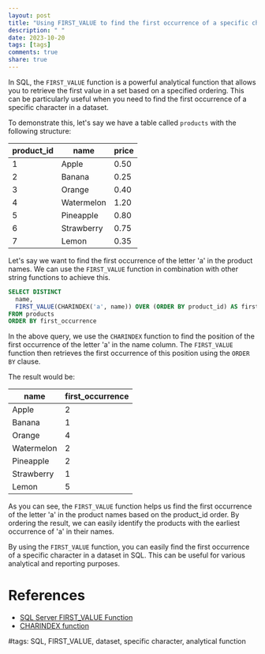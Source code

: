 ```yaml
---
layout: post
title: "Using FIRST_VALUE to find the first occurrence of a specific character in a dataset"
description: " "
date: 2023-10-20
tags: [tags]
comments: true
share: true
---
```


In SQL, the `FIRST_VALUE` function is a powerful analytical function that allows you to retrieve the first value in a set based on a specified ordering. This can be particularly useful when you need to find the first occurrence of a specific character in a dataset.

To demonstrate this, let's say we have a table called `products` with the following structure:

| product_id | name          | price |
|------------|---------------|-------|
| 1          | Apple         | 0.50  |
| 2          | Banana        | 0.25  |
| 3          | Orange        | 0.40  |
| 4          | Watermelon    | 1.20  |
| 5          | Pineapple     | 0.80  |
| 6          | Strawberry    | 0.75  |
| 7          | Lemon         | 0.35  |

Let's say we want to find the first occurrence of the letter 'a' in the product names. We can use the `FIRST_VALUE` function in combination with other string functions to achieve this.

```sql
SELECT DISTINCT
  name,
  FIRST_VALUE(CHARINDEX('a', name)) OVER (ORDER BY product_id) AS first_occurrence
FROM products
ORDER BY first_occurrence
```

In the above query, we use the `CHARINDEX` function to find the position of the first occurrence of the letter 'a' in the name column. The `FIRST_VALUE` function then retrieves the first occurrence of this position using the `ORDER BY` clause.

The result would be:

| name       | first_occurrence |
|------------|-----------------|
| Apple      | 2               |
| Banana     | 1               |
| Orange     | 4               |
| Watermelon | 2               |
| Pineapple  | 2               |
| Strawberry | 1               |
| Lemon      | 5               |

As you can see, the `FIRST_VALUE` function helps us find the first occurrence of the letter 'a' in the product names based on the product_id order. By ordering the result, we can easily identify the products with the earliest occurrence of 'a' in their names.

By using the `FIRST_VALUE` function, you can easily find the first occurrence of a specific character in a dataset in SQL. This can be useful for various analytical and reporting purposes.

# References
- [SQL Server FIRST_VALUE Function](https://www.sqlservertutorial.net/sql-server-window-functions/sql-server-first_value-function/)
- [CHARINDEX function](https://docs.microsoft.com/en-us/sql/t-sql/functions/charindex-transact-sql?view=sql-server-ver15)

#tags: SQL, FIRST_VALUE, dataset, specific character, analytical function